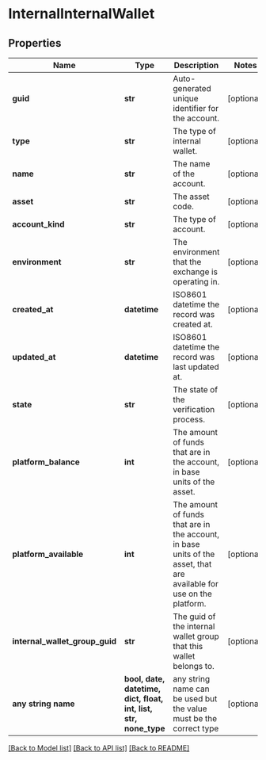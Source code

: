 # InternalInternalWallet


## Properties
Name | Type | Description | Notes
------------ | ------------- | ------------- | -------------
**guid** | **str** | Auto-generated unique identifier for the account. | [optional] 
**type** | **str** | The type of internal wallet. | [optional] 
**name** | **str** | The name of the account. | [optional] 
**asset** | **str** | The asset code. | [optional] 
**account_kind** | **str** | The type of account. | [optional] 
**environment** | **str** | The environment that the exchange is operating in. | [optional] 
**created_at** | **datetime** | ISO8601 datetime the record was created at. | [optional] 
**updated_at** | **datetime** | ISO8601 datetime the record was last updated at. | [optional] 
**state** | **str** | The state of the verification process. | [optional] 
**platform_balance** | **int** | The amount of funds that are in the account, in base units of the asset. | [optional] 
**platform_available** | **int** | The amount of funds that are in the account, in base units of the asset, that are available for use on the platform. | [optional] 
**internal_wallet_group_guid** | **str** | The guid of the internal wallet group that this wallet belongs to. | [optional] 
**any string name** | **bool, date, datetime, dict, float, int, list, str, none_type** | any string name can be used but the value must be the correct type | [optional]

[[Back to Model list]](../README.md#documentation-for-models) [[Back to API list]](../README.md#documentation-for-api-endpoints) [[Back to README]](../README.md)


